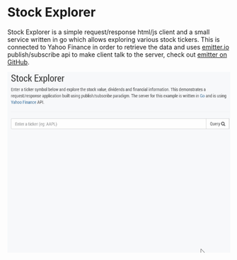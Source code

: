 # Stock Explorer
Stock Explorer is a simple request/response html/js client and a small service written in go which allows exploring various stock tickers. This is connected to Yahoo Finance in order to retrieve the data and uses [emitter.io](https://emitter.io) publish/subscribe api to make client talk to the server, check out [emitter on GitHub](https://github.com/emitter-io/emitter).

![](client/demo.gif)
